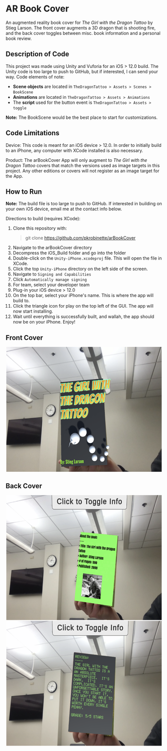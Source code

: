 # AR Book Cover
An augmented reality book cover for *The Girl with the Dragon Tattoo* by Stieg Larson. The front cover augments a 3D dragon that is shooting fire, and the back cover toggles between misc. book information and a personal book review. 

## Description of Code
This project was made using Unity and Vuforia for an iOS > 12.0 build. The Unity code is too large to push to GitHub, but if interested, I can send your way. Code elements of note:
- **Scene objects** are located in `TheDragonTattoo > Assets > Scenes > BookScene`
- **Animations** are located in `TheDragonTattoo > Assets > Animations`
- The **script** used for the button event is `TheDragonTattoo > Assets > toggle`

**Note:** The BookScene would be the best place to start for customizations.


## Code Limitations
Device:
This code is meant for an iOS device > 12.0. In order to initially build to an iPhone, any computer with XCode installed is also necessary.

Product:
The arBookCover App will only augment to *The Girl with the Dragon Tattoo* covers that match the versions used as image targets in this project. Any other editions or covers will not register as an image target for the App.

## How to Run
**Note:** The build file is too large to push to GitHub. If interested in building on your own iOS device, email me at the contact info below.

Directions to build (requires XCode):
1. Clone this repository with:
    > git clone https://github.com/pkrobinette/arBookCover
2. Navigate to the arBookCover directory
3. Decompress the iOS_Build folder and go into the folder
4. Double-click on the `Unity-iPhone.xcodeproj` file. This will open the file in XCode.
5. Click the top `Unity-iPhone` directory on the left side of the screen.
6. Navigate to `Signing and Capabilities`
7. Click `Automatically manage signing`
8. For team, select your developer team
9. Plug-in your iOS device > 12.0
10. On the top bar, select your iPhone's name. This is where the app will build to.
11. Click the triangle icon for play on the top left of the GUI. The app will now start installing.
12. Wait until everything is successfully built, and wallah, the app should now be on your iPhone. Enjoy!

## Front Cover

<p align="center">
<img src="Deliverables/Front_Cover.png" width="500" height="400" />
</p>

## Back Cover
<p align="center">
<img src="Deliverables/Back_Cover_View1.png" width="500" height="400">   <img src="Deliverables/Back_Cover_View2.png" width="500" height="400">
  </p>
